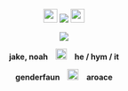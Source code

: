 <p align= "center"> <img src= "https://files.catbox.moe/gxv37e.gif" width= 25> <img src="https://komarev.com/ghpvc/?username=FILTH-CO&color=yellow&label=sundowners"> <img src= "https://files.catbox.moe/kyadp4.gif" width= 25> </p>


<p align= "center"> <img src="https://github.com/myung-bean/myung-bean/blob/80daeb2851c187c98a185e28964f16cb8b160dd5/IMG_5470.gif"> </p>

<p align= "center"> <b> jake, noah <img src= "https://files.catbox.moe/1shet8.gif" width= 20> he / hym / it </p>
<p align= "center"> genderfaun <img src= "https://files.catbox.moe/6cxkhc.gif" width= 20> aroace </b> </p>
